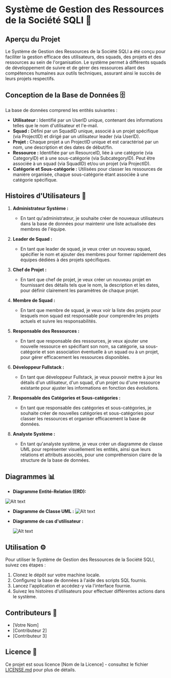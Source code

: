 # Système de Gestion des Ressources de la Société SQLI 🚀

## Aperçu du Projet

Le Système de Gestion des Ressources de la Société SQLI a été conçu pour faciliter la gestion efficace des utilisateurs, des squads, des projets et des ressources au sein de l'organisation. Le système permet à différents squads de développement de suivre et de gérer des ressources allant des compétences humaines aux outils techniques, assurant ainsi le succès de leurs projets respectifs.

## Conception de la Base de Données 🗄️

La base de données comprend les entités suivantes :

- **Utilisateur :** Identifié par un UserID unique, contenant des informations telles que le nom d'utilisateur et l'e-mail.
- **Squad :** Défini par un SquadID unique, associé à un projet spécifique (via ProjectID) et dirigé par un utilisateur leader (via UserID).
- **Projet :** Chaque projet a un ProjectID unique et est caractérisé par un nom, une description et des dates de début/fin.
- **Ressource :** Identifiée par un ResourceID, liée à une catégorie (via CategoryID) et à une sous-catégorie (via SubcategoryID). Peut être associée à un squad (via SquadID) et/ou un projet (via ProjectID).
- **Catégorie et Sous-catégorie :** Utilisées pour classer les ressources de manière organisée, chaque sous-catégorie étant associée à une catégorie spécifique.

## Histoires d'Utilisateurs 📜

1. **Administrateur Système :**

   - En tant qu'administrateur, je souhaite créer de nouveaux utilisateurs dans la base de données pour maintenir une liste actualisée des membres de l'équipe.

2. **Leader de Squad :**

   - En tant que leader de squad, je veux créer un nouveau squad, spécifier le nom et ajouter des membres pour former rapidement des équipes dédiées à des projets spécifiques.

3. **Chef de Projet :**

   - En tant que chef de projet, je veux créer un nouveau projet en fournissant des détails tels que le nom, la description et les dates, pour définir clairement les paramètres de chaque projet.

4. **Membre de Squad :**

   - En tant que membre de squad, je veux voir la liste des projets pour lesquels mon squad est responsable pour comprendre les projets actuels et suivre les responsabilités.

5. **Responsable des Ressources :**

   - En tant que responsable des ressources, je veux ajouter une nouvelle ressource en spécifiant son nom, sa catégorie, sa sous-catégorie et son association éventuelle à un squad ou à un projet, pour gérer efficacement les ressources disponibles.

6. **Développeur Fullstack :**

   - En tant que développeur Fullstack, je veux pouvoir mettre à jour les détails d'un utilisateur, d'un squad, d'un projet ou d'une ressource existante pour ajuster les informations en fonction des évolutions.

7. **Responsable des Catégories et Sous-catégories :**

   - En tant que responsable des catégories et sous-catégories, je souhaite créer de nouvelles catégories et sous-catégories pour classer les ressources et organiser efficacement la base de données.

8. **Analyste Système :**
   - En tant qu'analyste système, je veux créer un diagramme de classe UML pour représenter visuellement les entités, ainsi que leurs relations et attributs associés, pour une compréhension claire de la structure de la base de données.

## Diagrammes 📊

- **Diagramme Entité-Relation (ERD):**

 ![Alt text](https://i.ibb.co/DVhKTmN/ERD.jpg)
 
- **Diagramme de Classe UML :**
  ![Alt text](https://i.ibb.co/GvKSJhr/Class-diagram.jpg)

- **Diagramme de cas d'utilisateur :**

  ![Alt text](https://i.ibb.co/YpDk1CM/uses-cases-diagram.jpg)

## Utilisation ⚙️

Pour utiliser le Système de Gestion des Ressources de la Société SQLI, suivez ces étapes :

1. Clonez le dépôt sur votre machine locale.
2. Configurez la base de données à l'aide des scripts SQL fournis.
3. Lancez l'application et accédez-y via l'interface fournie.
4. Suivez les histoires d'utilisateurs pour effectuer différentes actions dans le système.

## Contributeurs 👥

- [Votre Nom]
- [Contributeur 2]
- [Contributeur 3]

## Licence 📄

Ce projet est sous licence [Nom de la Licence] - consultez le fichier [LICENSE.md](LICENSE.md) pour plus de détails.
